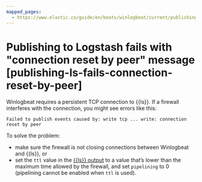 ```yaml
---
mapped_pages:
  - https://www.elastic.co/guide/en/beats/winlogbeat/current/publishing-ls-fails-connection-reset-by-peer.html
---
```


# Publishing to Logstash fails with "connection reset by peer" message [publishing-ls-fails-connection-reset-by-peer]

Winlogbeat requires a persistent TCP connection to {{ls}}. If a firewall interferes with the connection, you might see errors like this:

```shell
Failed to publish events caused by: write tcp ... write: connection reset by peer
```

To solve the problem:

* make sure the firewall is not closing connections between Winlogbeat and {{ls}}, or
* set the `ttl` value in the [{{ls}} output](/reference/winlogbeat/logstash-output.md) to a value that’s lower than the maximum time allowed by the firewall, and set `pipelining` to 0 (pipelining cannot be enabled when `ttl` is used).

